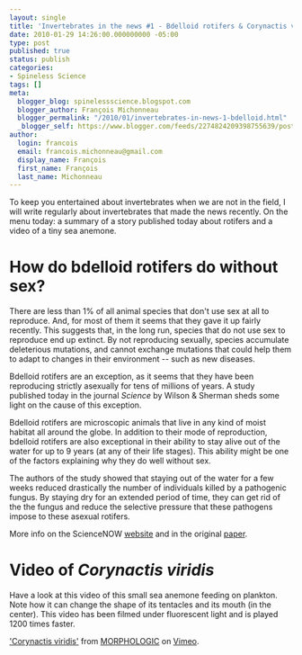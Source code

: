 ```yaml
---
layout: single
title: 'Invertebrates in the news #1 - Bdelloid rotifers & Corynactis viridis'
date: 2010-01-29 14:26:00.000000000 -05:00
type: post
published: true
status: publish
categories:
- Spineless Science
tags: []
meta:
  blogger_blog: spinelessscience.blogspot.com
  blogger_author: François Michonneau
  blogger_permalink: "/2010/01/invertebrates-in-news-1-bdelloid.html"
  _blogger_self: https://www.blogger.com/feeds/2274824209398755639/posts/default/822168708409884387
author:
  login: francois
  email: francois.michonneau@gmail.com
  display_name: François
  first_name: François
  last_name: Michonneau
---
```


To keep you entertained about invertebrates when we are not in the field, I will
write regularly about invertebrates that made the news recently. On the menu
today: a summary of a story published today about rotifers and a video of a tiny
sea anemone.

# How do bdelloid rotifers do without sex?

There are less than 1% of all animal species that don't use sex at all to
reproduce. And, for most of them it seems that they gave it up fairly
recently. This suggests that, in the long run, species that do not use sex to
reproduce end up extinct. By not reproducing sexually, species accumulate
deleterious mutations, and cannot exchange mutations that could help them to
adapt to changes in their environment -- such as new diseases.


Bdelloid rotifers are an exception, as it seems that they have been reproducing
strictly asexually for tens of millions of years. A study published today in the
journal <i>Science</i> by Wilson & Sherman sheds some light on the cause of this
exception.

Bdelloid rotifers are microscopic animals that live in any kind of moist habitat
all around the globe. In addition to their mode of reproduction, bdelloid
rotifers are also exceptional in their ability to stay alive out of the water
for up to 9 years (at any of their life stages). This ability might be one of
the factors explaining why they do well without sex.

The authors of the study showed that staying out of the water for a few weeks
reduced drastically the number of individuals killed by a pathogenic fungus. By
staying dry for an extended period of time, they can get rid of the the fungus
and reduce the selective pressure that these pathogens impose to these asexual
rotifers.

More info on the
ScienceNOW <a href="http://sciencenow.sciencemag.org/cgi/content/full/2010/128/4">website</a>
and in the
original <a href="http://dx.doi.org/10.1126/science.1179252">paper</a>.

# Video of <i>Corynactis viridis</i>

Have a look at this video of this small sea anemone feeding on plankton. Note
how it can change the shape of its tentacles and its mouth (in the center). This
video has been filmed under fluorescent light and is played 1200 times faster.

<p><a href="http://vimeo.com/8960366">'Corynactis viridis'</a>
from <a href="http://vimeo.com/morphologic">MORPHOLOGIC</a>
on <a href="http://vimeo.com/">Vimeo</a>.</p>
